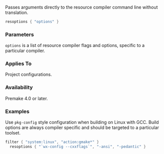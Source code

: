 Passes arguments directly to the resource compiler command line without translation.

```lua
resoptions { "options" }
```

### Parameters ###

`options` is a list of resource compiler flags and options, specific to a particular compiler.

### Applies To ###

Project configurations.

### Availability ###

Premake 4.0 or later.

### Examples ###

Use `pkg-config` style configuration when building on Linux with GCC. Build options are always compiler specific and should be targeted to a particular toolset.

```lua
filter { "system:linux", "action:gmake*" }
  resoptions { "`wx-config --cxxflags`", "-ansi", "-pedantic" }
```
